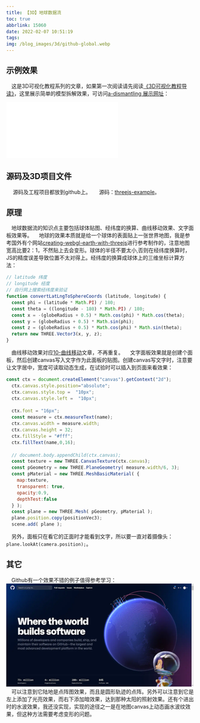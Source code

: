 ```yaml
---
title: 【3D】地球数据流
toc: true
abbrlink: 15060
date: 2022-02-07 10:51:19
tags:
img: /blog_images/3d/github-global.webp
---
```


## 示例效果
&emsp;这是3D可视化教程系列的文章，如果第一次阅读请先阅读[《3D可视化教程导读》](/posts/30679)，这里展示简单的模型拆解效果，可访问[a-dismantling 展示网址](http://3d.scaugreen.cn/c-global.html)：

<iframe src="//player.bilibili.com/player.html?bvid=BV17T4y1C7MX&page=1" scrolling="no" border="0" frameborder="no" framespacing="0" allowfullscreen="true" class="bilibili-video"> </iframe>


## 源码及3D项目文件
&emsp; 源码及工程项目都放到github上。
&emsp; 源码：[threejs-example](https://github.com/alwxkxk/threejs-example)。


## 原理
&emsp;地球数据流的知识点主要包括球体贴图、经纬度的换算、曲线移动效果、文字面板效果等。
&emsp;地球的效果本质就是给一个球体的表面贴上一张世界地图，我是参考国外有个网站[creating-webgl-earth-with-threejs](https://blog.mastermaps.com/2013/09/creating-webgl-earth-with-threejs.html)进行参考制作的，注意地图宽高比要2：1，不然贴上去会变形。球体的半径不要太小,否则在经纬度换算时，JS的精度误差导致位置不太对得上。经纬度的换算成球体上的三维坐标计算方法：
```js
// latitude 纬度
// longitude 经度
// 自行网上搜索经纬度来验证
function convertLatLngToSphereCoords (latitude, longitude) {
  const phi = (latitude * Math.PI) / 180;
  const theta = ((longitude - 180) * Math.PI) / 180;
  const x = -(globeRadius + 0.5) * Math.cos(phi) * Math.cos(theta);
  const y = (globeRadius + 0.5) * Math.sin(phi);
  const z = (globeRadius + 0.5) * Math.cos(phi) * Math.sin(theta);
  return new THREE.Vector3(x, y, z);
}
```

&emsp;曲线移动效果对应[10-曲线移动](/posts/62843)文章，不再重复。
&emsp;文字面板效果就是创建个面板，然后创建canvas写入文字作为此面板的贴图。创建canvas写文字时，注意要让文字居中，宽度可读取动态生成，在试验时可以插入到页面来看效果：
```js
const ctx = document.createElement("canvas").getContext("2d");
  ctx.canvas.style.position="absolute";
  ctx.canvas.style.top =  "10px";
  ctx.canvas.style.left =  "10px";

  ctx.font = "16px";
  const measure = ctx.measureText(name);
  ctx.canvas.width = measure.width;
  ctx.canvas.height = 32;
  ctx.fillStyle = "#fff";
  ctx.fillText(name,0,16);
  
  // document.body.appendChild(ctx.canvas);
  const texture = new THREE.CanvasTexture(ctx.canvas);
  const pGeometry = new THREE.PlaneGeometry( measure.width/6, 3);
  const pMaterial = new THREE.MeshBasicMaterial( {
    map:texture,
    transparent: true,
    opacity:0.9,
    depthTest:false
  } );
  const plane = new THREE.Mesh( pGeometry, pMaterial );
  plane.position.copy(positionVec3);
  scene.add( plane );
```
&emsp;另外，面板只在看它的正面时才能看到文字，所以要一直对着摄像头：`plane.lookAt(camera.position);`。


## 其它
&emsp;Github有一个效果不错的例子值得参考学习：
![github-global.webp](/blog_images/3d/github-global.webp)
&emsp;可以注意到它陆地是点阵图效果，而且是圆形轨迹的点阵。另外可以注意到它是左上添加了光亮效果，而右下添加暗效果，达到那种太阳的照射效果。还有个进出时的水波效果，我还没实现，实现的途径之一是在地图canvas上动态画水波纹效果，但这种方法需要考虑变形的问题。


